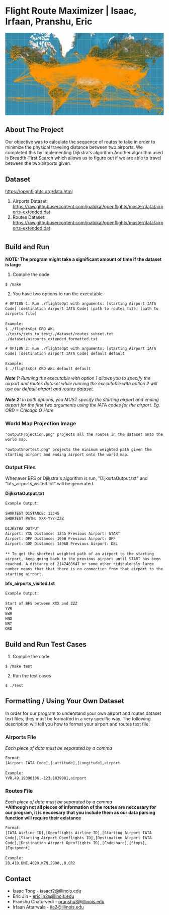 # Flight Route Maximizer | Isaac, Irfaan, Pranshu, Eric

![Flight Path Map](/src/readme_img.png)

## About The Project
Our objective was to calculate the sequence of routes to take in order to minimize the physical traveling distance between two airports. We completed this by implementing Dijkstra's algorithm.Another algorithm used is Breadth-First Search which allows us to figure out if we are able to travel between the two airports given.

## Dataset
https://openflights.org/data.html
1. Airports Dataset: https://raw.githubusercontent.com/jpatokal/openflights/master/data/airports-extended.dat
2. Routes Dataset: https://raw.githubusercontent.com/jpatokal/openflights/master/data/airports-extended.dat

#
## Build and Run 

__NOTE: The program might take a significant amount of time if the dataset is large__

1. Compile the code
```
$ /make
```
2. You have two options to run the executable
```
# OPTION 1: Run ./flightsOpt with arguments: [starting Airport IATA Code] [destination Airport IATA Code] [path to routes file] [path to airports file]

Example:
$ ./flightsOpt ORD AKL ./tests/sets_to_test/./dataset/routes_subset.txt ./dataset/airports_extended_formatted.txt
```
```
# OPTION 2: Run ./flightsOpt with arguments: [starting Airport IATA Code] [destination Airport IATA Code] default default

Example:
$ ./flightsOpt ORD AKL default default
```
*__Note 1:__ Running the executable with option 1 allows you to specify the airport and routes dataset while running the executable with option 2 will use our default airport and routes dataset.*\
\
*__Note 2:__ In both options, you MUST specify the starting airport and ending airport for the first two arguments using the IATA codes for the airport. Eg. ORD = Chicago O'Hare*

### World Map Projection Image
```
"outputProjection.png" projects all the routes in the dataset onto the world map.

"outputShortest.png" projects the minimum weighted path given the starting airport and ending airport onto the world map.

```

### Output Files
Whenever BFS or Djikstra's algorithm is run, "DijksrtaOutput.txt" and "bfs_airports_visited.txt" will be generated.

__DijksrtaOutput.txt__
```
Example Output:

SHORTEST DISTANCE: 12345
SHORTEST PATH: XXX-YYY-ZZZ

DIJKSTRA OUTPUT
Airport: YXU Distance: 1345 Previous Airport: START
Airport: OPF Distance: 1908 Previous Airport: OPF
Airport: GOP Distance: 14068 Previous Airport: DEL

** To get the shortest weighted path of an airport to the starting airport, keep going back to the previous airport until START has been reached. A distance of 2147483647 or some other ridiculously large number means that that there is no connection from that airport to the starting airport.
```
__bfs_airports_visited.txt__
```
Example Output:

Start of BFS between XXX and ZZZ
YVR
EWR
HND
NRT
ORD
```

## Build and Run Test Cases
1. Compile the code
```
$ /make test
```

2. Run the test cases
```
$ ./test
```

## Formatting / Using Your Own Dataset
In order for our program to understand your own airport and routes dataset text files, they must be formatted in a very specific way. The following description will tell you how to format your airport and routes text file. 

### Airports File
*Each piece of data must be separated by a comma*
```
Format:
[Airport IATA Code],[Lattitude],[Longitude],airport

Example:
YVR,49.19390106,-123.1839981,airport
```

### Routes File
*Each piece of data must be separated by a comma*\
__*Although not all pieces of information of the routes are neccesary for our program, it is neccesary that you include them as our data parsing function will require their existance__
```
Format:
[IATA Airline ID],[Openflights Airline ID],[Starting Airport IATA Code],[Starting Airport Openflights ID],[Destination Airport IATA Code],[Destination Airport Openflights ID],[Codeshare],[Stops],[Equipment]

Example:
2B,410,DME,4029,KZN,2990,,0,CR2
```

## Contact
* Isaac Tong - isaact2@illinois.edu
* Eric Jin - ericjin2@illinois.edu
* Pranshu Chaturvedi - pranshu3@illinois.edu
* Irfaan Attarwala - iia2@illinois.edu
